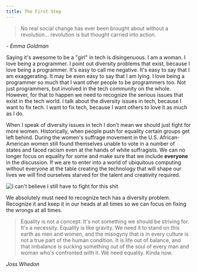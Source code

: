 ```yaml
---
title: The First Step
---
```


> No real social change has ever been brought about without a revolution... revolution is but thought carried into action.
<div class="citation"><cite>- Emma Goldman</cite></div>


Saying it's awesome to be a "girl" in tech is disingenuous. I am a woman. I love being a programmer. I point out diversity problems that exist, because I love being a programmer. It's easy to call me negative. It's easy to say that I am exaggerating. It may be even easy to say that I am lying. I love being a programmer so much that I want other people to be programmers too. Not just programmers, but involved in the tech community on the whole. However, for that to happen we need to recognize the serious issues that exist in the tech world. I talk about the diversity issues in tech, because I want to fix tech. I want to fix tech, because I want others to love it as much as I do.

When I speak of diversity issues in tech I don't mean we should just fight for more women. Historically, when people push for equality certain groups get left behind. During the women's suffrage movement in the U.S. African-American women still found themselves unable to vote in a number of states and faced racism even at the hands of white suffragists. We can no longer focus on equality for some and make sure that we include __everyone__ in the discussion. If we are to enter into a world of ubiquitous computing without everyone at the table creating the technology that will shape our lives we will find ourselves starved for the talent and creativity required.

![I can't believe I still have to fight for this shit](cant-believe.jpeg) 

We absolutely must need to recognize tech has a diversity problem. Recognize it and keep it in our heads at all times so we can focus on fixing the wrongs at all times. 

> Equality is not a concept. It's not something we should be striving for. It's a necessity. Equality is like gravity. We need it to stand on this earth as men and women, and the misogyny that is in every culture is not a true part of the human condition. It is life out of balance, and that imbalance is sucking something out of the soul of every man and woman who's confronted with it. We need equality. Kinda now. 
<div class="citation"><cite>Joss Whedon</cite></div>